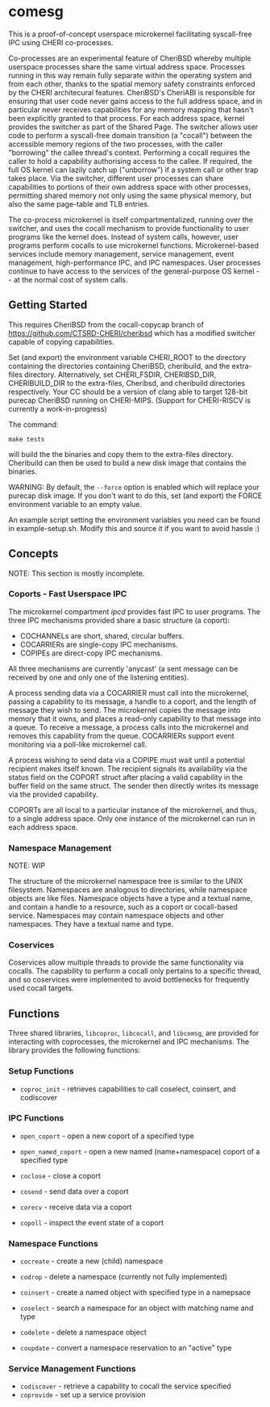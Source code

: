 # comesg

This is a proof-of-concept userspace microkernel facilitating syscall-free IPC using CHERI co-processes.

Co-processes are an experimental feature of CheriBSD whereby multiple userspace processes share the same virtual address space. Processes running in this way remain fully separate within the operating system and from each other, thanks to the spatial memory safety constraints enforced by the CHERI architecural features. CheriBSD's CheriABI is responsible for ensuring that user code never gains access to the full address space, and in particular never receives capabilities for any memory mapping that hasn't been explicitly granted to that process.  For each address space, kernel provides the switcher as part of the Shared Page. The switcher allows user code to perform a syscall-free domain transition (a "cocall") between the accessible memory regions of the two processes, with the caller "borrowing" the callee thread's context. Performing a cocall requires the caller to hold a capability authorising access to the callee. If required, the full OS kernel can lazily catch up ("unborrow") if a system call or other trap takes place. Via the switcher, different user processes can share capabilities to portions of their own address space with other processes, permitting shared memory not only using the same physical memory, but also the same page-table and TLB entries.

The co-process microkernel is itself compartmentalized, running over the switcher, and uses the cocall mechanism to provide functionality to user programs like the kernel does.  Instead of system calls, however, user programs perform cocalls to use microkernel functions.  Microkernel-based services include memory management, service management, event management, high-performance IPC, and IPC namespaces.  User processes continue to have access to the services of the general-purpose OS kernel -- at the normal cost of system calls.  

## Getting Started

This requires CheriBSD from the cocall-copycap branch of https://github.com/CTSRD-CHERI/cheribsd which has a modified switcher capable of copying capabilities.

Set (and export) the environment variable CHERI_ROOT to the directory containing the directories containing CheriBSD, cheribuild, and the extra-files directory. Alternatively, set CHERI_FSDIR, CHERIBSD_DIR, CHERIBUILD_DIR to the extra-files, Cheribsd, and cheribuild directories respectively. Your CC should be a version of clang able to target 128-bit purecap CheriBSD running on CHERI-MIPS. (Support for CHERI-RISCV is currently a work-in-progress)

The command: 

`make tests`

will build the the binaries and copy them to the extra-files directory. Cheribuild can then be used to build a new disk image that contains the binaries. 

WARNING: By default, the `--force` option is enabled which will replace your purecap disk image. If you don't want to do this, set (and export) the FORCE environment variable to an empty value.

An example script setting the environment variables you need can be found in example-setup.sh. Modify this and source it if you want to avoid hassle :)

## Concepts

NOTE: This section is mostly incomplete.

### Coports - Fast Userspace IPC

The microkernel compartment *ipcd* provides fast IPC to user programs. The three IPC mechanisms provided share a basic structure (a coport):

- COCHANNELs are short, shared, circular buffers.
- COCARRIERs are single-copy IPC mechanisms.
- COPIPEs are direct-copy IPC mechanisms.

All three mechanisms are currently 'anycast' (a sent message can be received by one and only one of the listening entities). 

A process sending data via a COCARRIER must call into the microkernel, passing a capability to its message, a handle to a coport, and the length of message they wish to send. The microkernel copies the message into memory that it owns, and places a read-only capability to that message into a queue. To receive a message, a process calls into the microkernel and removes this capability from the queue. COCARRIERs support event monitoring via a poll-like microkernel call.

A process wishing to send data via a COPIPE must wait until a potential recipient makes itself known. The recipient signals its availability via the status field on the COPORT struct after placing a valid capability in the buffer field on the same struct. The sender then directly writes its message via the provided capability.

COPORTs are all local to a particular instance of the microkernel, and thus, to a single address space. Only one instance of the microkernel can run in each address space. 

### Namespace Management

NOTE: WIP

The structure of the microkernel namespace tree is similar to the UNIX filesystem. Namespaces are analogous to directories, while namespace objects are like files. Namespace objects have a type and a textual name, and contain a handle to a resource, such as a coport or cocall-based service. Namespaces may contain namespace objects and other namespaces. They have a textual name and type.

### Coservices

Coservices allow multiple threads to provide the same functionality via cocalls. The capability to perform a cocall only pertains to a specific thread, and so coservices were implemented to avoid bottlenecks for frequently used cocall targets. 

## Functions

Three shared libraries, `libcoproc`, `libcocall`, and `libcomsg`, are provided for interacting with coprocesses, the microkernel and IPC mechanisms. The library provides the following functions:

### Setup Functions

+ `coproc_init` - retrieves capabilities to call coselect, coinsert, and codiscover

### IPC Functions

+ `open_coport` - open a new coport of a specified type
+ `open_named_coport` - open a new named (name+namespace) coport of a specified type
+ `coclose` - close a coport

+ `cosend` - send data over a coport
+ `corecv` - receive data via a coport
+ `copoll` - inspect the event state of a coport

### Namespace Functions

+ `cocreate` - create a new (child) namespace
+ `codrop` - delete a namespace (currently not fully implemented)

+ `coinsert` - create a named object with specified type in a namepsace
+ `coselect` - search a namespace for an object with matching name and type 
+ `codelete` - delete a namespace object
+ `coupdate` - convert a namespace reservation to an "active" type

### Service Management Functions

+ `codiscover` - retrieve a capability to cocall the service specified
+ `coprovide` - set up a service provision

